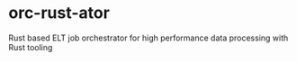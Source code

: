 # orc-rust-ator
Rust based ELT job orchestrator for high performance data processing with Rust tooling
